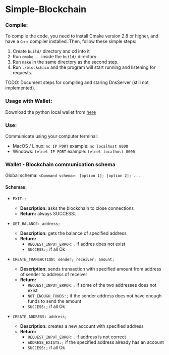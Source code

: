 # Simple-Blockchain

### Compile:
To compile the code, you need to install Cmake version 2.8 or higher, and have a c++ compiler installed. Then, follow these simple steps:
1. Create `build/` directory and cd into it
2. Run `cmake ..` inside the `build/` directory
3. Run `make` in the same directory as the second step.
4. Run `./blockchain` and the program will start running and listening for requests.

TODO: Document steps for compiling and staring DnsServer (still not implemented).

### Usage with Wallet:
Download the python local wallet from [here](https://github.com/matedavid/blockchain_wallet) 

### Use: 
Communicate using your computer terminal:
- MacOS / Linux: ```nc IP PORT``` example: ```nc localhost 8000```
- Windows: ```telnet IP PORT``` example: ```telnet localhost 8000```

### Wallet - Blockchain communication schema 
Global schema: ```<Command schema>: [option 1]; [option 2]; ...```
#### Schemas:
- ```EXIT:;```
    - **Description:** asks the blockchain to close connections
    - **Return:** always SUCCESS:;

- ```GET_BALANCE: address;```
    - **Description:** gets the balance of specified address
    - **Return:**
        - ```REQUEST_INPUT_ERROR:;``` if addres does not exist
        - ```SUCCESS:;``` if all Ok

- ```CREATE_TRANSACTION: sender; receiver; amount;```
    - **Description:** sends transaction with specified amount from address of sender to address of receiver
    - **Return:**
        - ```REQUEST_INPUT_ERROR:;``` if some of the two addresses does not exist
        - ```NOT_ENOUGH_FUNDS:;``` if the sender address does not have enough funds to send the amount
        - ```SUCCESS:;``` if all Ok
    
- ```CREATE_ADDRESS: address;```
    - **Description:** creates a new account with specified address
    - **Return:**
        - ```REQUEST_INPUT_ERROR:;``` if address is not correct
        - ```ADDRESS_EXISTS:;``` if the specified address already has an account
        - ```SUCCESS:;``` if all Ok

